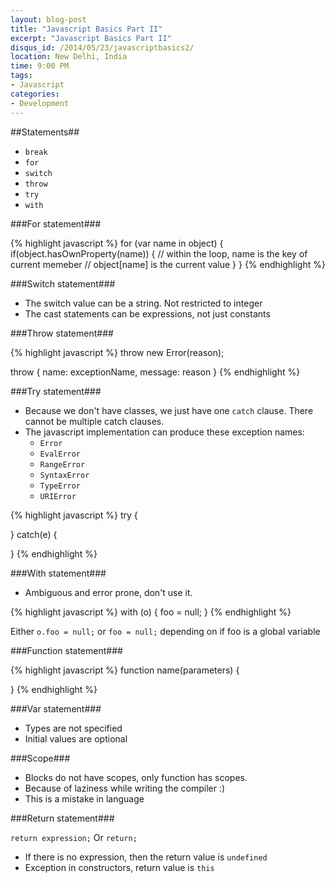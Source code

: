 ```yaml
---
layout: blog-post
title: "Javascript Basics Part II"
excerpt: "Javascript Basics Part II"
disqus_id: /2014/05/23/javascriptbasics2/
location: New Delhi, India
time: 9:00 PM
tags:
- Javascript
categories:
- Development
---
```


##Statements##

* `break` 
* `for` 
* `switch`
* `throw`
* `try`
* `with`


###For statement###

{% highlight javascript %}
for (var name in object)
{
	if(object.hasOwnProperty(name))
	{
		// within the loop, name is the key of current memeber
		// object[name] is the current value
	}
}
{% endhighlight %}

###Switch statement###

* The switch value can be a string. Not restricted to integer
* The cast statements can be expressions, not just constants

###Throw statement###

{% highlight javascript %}
throw new Error(reason);

throw 
{
	name: exceptionName,
	message: reason
}
{% endhighlight %}

###Try statement###

* Because we don't have classes, we just have one `catch` clause. There cannot be multiple catch clauses.
* The javascript implementation can produce these exception names:
	* `Error`
	* `EvalError`
	* `RangeError`
	* `SyntaxError`
	* `TypeError`
	* `URIError`


{% highlight javascript %}
try
{

}
catch(e)
{

}
{% endhighlight %}


###With statement###
* Ambiguous and error prone, don't use it. 

{% highlight javascript %}
with (o)
{
	foo = null;
}
{% endhighlight %}

Either `o.foo = null;` or `foo = null;` depending on if foo is a global variable

###Function statement###

{% highlight javascript %}
function name(parameters)
{

}
{% endhighlight %}

###Var statement###
* Types are not specified
* Initial values are optional

###Scope###
* Blocks do not have scopes, only function has scopes.
* Because of laziness while writing the compiler :)
* This is a mistake in language

###Return statement###

`return expression;`
Or
`return;`

* If there is no expression, then the return value is `undefined`
* Exception in constructors, return value is `this`

